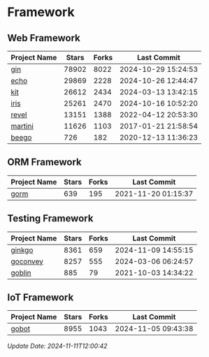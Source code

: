 # Framework

## Web Framework
| Project Name | Stars | Forks | Last Commit |
| ------------ | ----- | ----- | ----------- |
| [gin](https://github.com/gin-gonic/gin) | 78902 | 8022 | 2024-10-29 15:24:53 |
| [echo](https://github.com/labstack/echo) | 29869 | 2228 | 2024-10-26 12:44:47 |
| [kit](https://github.com/go-kit/kit) | 26612 | 2434 | 2024-03-13 13:42:15 |
| [iris](https://github.com/kataras/iris) | 25261 | 2470 | 2024-10-16 10:52:20 |
| [revel](https://github.com/revel/revel) | 13151 | 1388 | 2022-04-12 20:53:30 |
| [martini](https://github.com/go-martini/martini) | 11626 | 1103 | 2017-01-21 21:58:54 |
| [beego](https://github.com/astaxie/beego) | 726 | 182 | 2020-12-13 11:36:23 |

## ORM Framework
| Project Name | Stars | Forks | Last Commit |
| ------------ | ----- | ----- | ----------- |
| [gorm](https://github.com/jinzhu/gorm) | 639 | 195 | 2021-11-20 01:15:37 |

## Testing Framework
| Project Name | Stars | Forks | Last Commit |
| ------------ | ----- | ----- | ----------- |
| [ginkgo](https://github.com/onsi/ginkgo) | 8361 | 659 | 2024-11-09 14:55:15 |
| [goconvey](https://github.com/smartystreets/goconvey) | 8257 | 555 | 2024-03-06 06:24:57 |
| [goblin](https://github.com/franela/goblin) | 885 | 79 | 2021-10-03 14:34:22 |

## IoT Framework
| Project Name | Stars | Forks | Last Commit |
| ------------ | ----- | ----- | ----------- |
| [gobot](https://github.com/hybridgroup/gobot) | 8955 | 1043 | 2024-11-05 09:43:38 |

*Update Date: 2024-11-11T12:00:42*